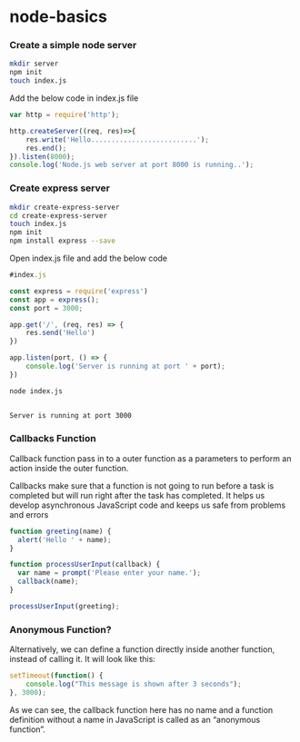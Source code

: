 # node-basics

### Create a simple node server

```bash
mkdir server
npm init
touch index.js
```
Add the below code in index.js file
```js
var http = require('http');

http.createServer((req, res)=>{
    res.write('Hello..........................');
    res.end();
}).listen(8000);
console.log('Node.js web server at port 8000 is running..');

```

### Create express server

```bash
mkdir create-express-server
cd create-express-server
touch index.js
npm init
npm install express --save
```
Open index.js file and add the below code

```js
#index.js

const express = require('express')
const app = express();
const port = 3000;

app.get('/', (req, res) => {
    res.send('Hello')
})

app.listen(port, () => {
    console.log('Server is running at port ' + port);
})
```
```bash
node index.js


Server is running at port 3000
```

### Callbacks Function
Callback function pass in to a outer function as a parameters to perform an action inside the outer function.

Callbacks make sure that a function is not going to run before a task is completed but will run right after the task has completed. It helps us develop asynchronous JavaScript code and keeps us safe from problems and errors

```js
function greeting(name) {
  alert('Hello ' + name);
}

function processUserInput(callback) {
  var name = prompt('Please enter your name.');
  callback(name);
}

processUserInput(greeting);
```

### Anonymous Function?


Alternatively, we can define a function directly inside another function, instead of calling it. It will look like this:

```js
setTimeout(function() {  
    console.log("This message is shown after 3 seconds");
}, 3000);
```
As we can see, the callback function here has no name and a function definition without a name in JavaScript is called as an “anonymous function”. 


